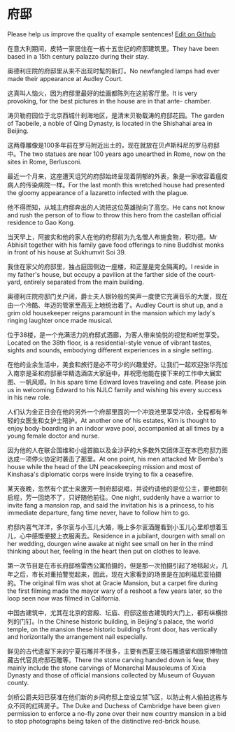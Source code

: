# 府邸

Please help us improve the quality of example sentences! [Edit on Github](https://github.com/jiyushe/jiyu-example-sentence-source/blob/main/chinese/fudi_2.md)

<p><span class="chinese">在意大利期间，皮特一家居住在一栋十五世纪的府邸建筑里。</span><span class="english">They have been based in a 15th century palazzo during their stay.</span></p>

<p><span class="chinese">奥德利庄院的府邸里从来不出现时髦的新灯。</span><span class="english">No newfangled lamps had ever made their appearance at Audley Court.</span></p>

<p><span class="chinese">这真叫人恼火，因为府邸里最好的绘画都陈列在这前客厅里。</span><span class="english">It is very provoking, for the best pictures in the house are in that ante- chamber.</span></p>

<p><span class="chinese">涛贝勒府园位于北京西城什刹海地区，是清末贝勒载涛的府邸花园。</span><span class="english">The garden of Taobeile, a noble of Qing Dynasty, is located in the Shishahai area in Beijing.</span></p>

<p><span class="chinese">这两尊雕像是100多年前在罗马附近出土的，现在就放在贝卢斯科尼的罗马府邸中。</span><span class="english">The two statues are near 100 years ago unearthed in Rome, now on the sites in Rome, Berlusconi.</span></p>

<p><span class="chinese">最近一个月来，这座遭天诅咒的府邸始终呈现着阴郁的外表，象是一家收容着瘟疫病人的传染病院一样。</span><span class="english">For the last month this wretched house had presented the gloomy appearance of a lazaretto infected with the plague.</span></p>

<p><span class="chinese">他不得而知，从城主府邸奔出的人流把这位英雄抛向了高空。</span><span class="english">He cans not know and rush the person of to flow to throw this hero from the castellan official residence to Gao Kong.</span></p>

<p><span class="chinese">当天早上，阿披实和他的家人在他的府邸前为九名僧人布施食物，积功德。</span><span class="english">Mr Abhisit together with his family gave food offerings to nine Buddhist monks in front of his house at Sukhumvit Soi 39.</span></p>

<p><span class="chinese">我住在家父的府邸里，独占庭园侧边一座楼，和正屋是完全隔离的。</span><span class="english">I reside in my father's house, but occupy a pavilion at the farther side of the court-yard, entirely separated from the main building.</span></p>

<p><span class="chinese">奥德利庄院府邸门关户闭，爵士夫人银铃般的笑声一度使它充满音乐的大厦，现在由一个冷酷、年迈的管家至高无上地统治着了。</span><span class="english">Audley Court is shut up, and a grim old housekeeper reigns paramount in the mansion which my lady's ringing laughter once made musical.</span></p>

<p><span class="chinese">位于38楼，是一个充满活力的府邸式酒廊，为客人带来愉悦的视觉和听觉享受。</span><span class="english">Located on the 38th floor, is a residential-style venue of vibrant tastes, sights and sounds, embodying different experiences in a single setting.</span></p>

<p><span class="chinese">在他的业余生活中，美食和旅行是必不可少的兴趣爱好。让我们一起欢迎张华亮加入南京是圣和府邸豪华精选酒店大家庭中，并祝愿他能在接下来的工作中大展宏图、一帆风顺。</span><span class="english">In his spare time Edward loves traveling and cate. Please join us in welcoming Edward to his NJLC family and wishing his every success in his new role.</span></p>

<p><span class="chinese">人们认为金正日会在他的另外一个府邸里面的一个冲浪池里享受冲浪，全程都有年轻的女医生和女护士陪护。</span><span class="english">At another one of his estates, Kim is thought to enjoy body-boarding in an indoor wave pool, accompanied at all times by a young female doctor and nurse.</span></p>

<p><span class="chinese">因为他的人在联合国维和小组首脑以及金沙萨的大多数外交团体正在本巴府邸力图达成一项停火协定时袭击了那里。</span><span class="english">At one point, his men attacked Mr Bemba's house while the head of the UN peacekeeping mission and most of Kinshasa's diplomatic corps were inside trying to fix a ceasefire.</span></p>

<p><span class="chinese">某天夜晚，忽然有个武士来邀芳一到府邸说唱，并说约请他的是位公主，要他即刻启程，芳一回绝不了，只好随他前往。</span><span class="english">One night, suddenly have a warrior to invite fang a mansion rap, and said the invitation his is a princess, to his immediate departure, fang time never, have to follow him to go.</span></p>

<p><span class="chinese">府邸内喜气洋洋，多尔衮与小玉儿大婚，晚上多尔衮酒醒看到小玉儿心里却想着玉儿，心中感慨便披上衣服离去。</span><span class="english">Residence in a jubilant, dourgen with small on her wedding, dourgen wine awake at night see small on her in the mind thinking about her, feeling in the heart then put on clothes to leave.</span></p>

<p><span class="chinese">第一次节目是在市长府邸格雷西公寓拍摄的，但是那一次拍摄引起了地毯起火，几年之后，市长对重拍警觉起来，因此，现在大家看到的场景是在加利福尼亚拍摄的。</span><span class="english">The original film was shot at Gracie Mansion, but a carpet fire during the first filming made the mayor wary of a reshoot a few years later, so the loop seen now was filmed in California.</span></p>

<p><span class="chinese">中国古建筑中，尤其在北京的宫殿、坛庙、府邸这些古建筑的大门上，都有纵横排列的门钉。</span><span class="english">In the Chinese historic building, in Beijing's palace, the world temple, on the mansion these historic building's front door, has vertically and horizontally the arrangement nail especially.</span></p>

<p><span class="chinese">鲜见的古代遗留下来的宁夏石雕并不很多，主要有西夏王陵石雕遗留和固原博物馆藏古代官员府邸石雕等。</span><span class="english">There the stone carving handed down is few, they mainly include the stone carvings of Monarchal Mausoleums of Xixia Dynasty and those of official mansions collected by Museum of Guyuan county.</span></p>

<p><span class="chinese">剑桥公爵夫妇已获准在他们新的乡间府邸上空设立禁飞区，以防止有人偷拍这栋与众不同的红砖房子。</span><span class="english">The Duke and Duchess of Cambridge have been given permission to enforce a no-fly zone over their new country mansion in a bid to stop photographs being taken of the distinctive red-brick house.</span></p>

